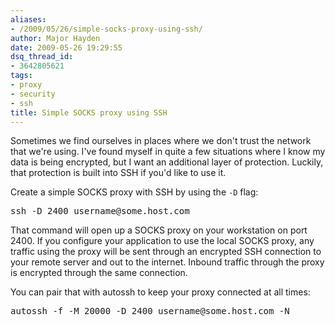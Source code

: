 ```yaml
---
aliases:
- /2009/05/26/simple-socks-proxy-using-ssh/
author: Major Hayden
date: 2009-05-26 19:29:55
dsq_thread_id:
- 3642805621
tags:
- proxy
- security
- ssh
title: Simple SOCKS proxy using SSH
---
```


Sometimes we find ourselves in places where we don't trust the network that we're using. I've found myself in quite a few situations where I know my data is being encrypted, but I want an additional layer of protection. Luckily, that protection is built into SSH if you'd like to use it.

Create a simple SOCKS proxy with SSH by using the `-D` flag:

<pre lang="html">ssh -D 2400 username@some.host.com</pre>

That command will open up a SOCKS proxy on your workstation on port 2400. If you configure your application to use the local SOCKS proxy, any traffic using the proxy will be sent through an encrypted SSH connection to your remote server and out to the internet. Inbound traffic through the proxy is encrypted through the same connection.

You can pair that with autossh to keep your proxy connected at all times:

<pre lang="html">autossh -f -M 20000 -D 2400 username@some.host.com -N</pre>